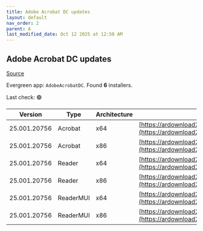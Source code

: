 ```yaml
---
title: Adobe Acrobat DC updates
layout: default
nav_order: 2
parent: A
last_modified_date: Oct 12 2025 at 12:50 AM
---
```


## Adobe Acrobat DC updates

[Source](https://www.adobe.com/devnet-docs/acrobatetk/tools/ReleaseNotesDC/index.html)

Evergreen app: `AdobeAcrobatDC`. Found **6** installers.

Last check: 🟢

| Version      | Type      | Architecture | URI                                                                                                                                                                                                                      |
| ------------ | --------- | ------------ | ------------------------------------------------------------------------------------------------------------------------------------------------------------------------------------------------------------------------ |
| 25.001.20756 | Acrobat   | x64          | [https://ardownload2.adobe.com/pub/adobe/acrobat/win/AcrobatDC/2500120756/AcrobatDCx64Upd2500120756.msp](https://ardownload2.adobe.com/pub/adobe/acrobat/win/AcrobatDC/2500120756/AcrobatDCx64Upd2500120756.msp)         |
| 25.001.20756 | Acrobat   | x86          | [https://ardownload2.adobe.com/pub/adobe/acrobat/win/AcrobatDC/2500120756/AcrobatDCUpd2500120756.msp](https://ardownload2.adobe.com/pub/adobe/acrobat/win/AcrobatDC/2500120756/AcrobatDCUpd2500120756.msp)               |
| 25.001.20756 | Reader    | x64          | [https://ardownload2.adobe.com/pub/adobe/acrobat/win/AcrobatDC/2500120756/AcroRdrDCx64Upd2500120756.msp](https://ardownload2.adobe.com/pub/adobe/acrobat/win/AcrobatDC/2500120756/AcroRdrDCx64Upd2500120756.msp)         |
| 25.001.20756 | Reader    | x86          | [https://ardownload2.adobe.com/pub/adobe/reader/win/AcrobatDC/2500120756/AcroRdrDCUpd2500120756.msp](https://ardownload2.adobe.com/pub/adobe/reader/win/AcrobatDC/2500120756/AcroRdrDCUpd2500120756.msp)                 |
| 25.001.20756 | ReaderMUI | x64          | [https://ardownload2.adobe.com/pub/adobe/acrobat/win/AcrobatDC/2500120756/AcroRdrDCx64Upd2500120756_MUI.msp](https://ardownload2.adobe.com/pub/adobe/acrobat/win/AcrobatDC/2500120756/AcroRdrDCx64Upd2500120756_MUI.msp) |
| 25.001.20756 | ReaderMUI | x86          | [https://ardownload2.adobe.com/pub/adobe/reader/win/AcrobatDC/2500120756/AcroRdrDCUpd2500120756_MUI.msp](https://ardownload2.adobe.com/pub/adobe/reader/win/AcrobatDC/2500120756/AcroRdrDCUpd2500120756_MUI.msp)         |
